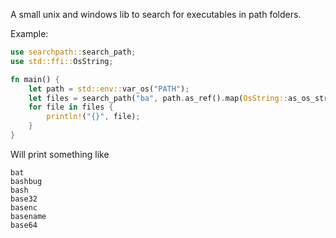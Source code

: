 A small unix and windows lib to search for executables in path folders.


Example:
```rs
use searchpath::search_path;
use std::ffi::OsString;

fn main() {
    let path = std::env::var_os("PATH");
    let files = search_path("ba", path.as_ref().map(OsString::as_os_str));
    for file in files {
        println!("{}", file);
    }
}
```
Will print something like
```
bat
bashbug
bash
base32
basenc
basename
base64
```